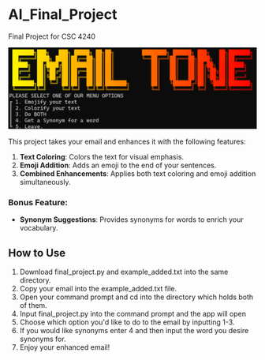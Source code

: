 # AI_Final_Project
Final Project for CSC 4240


![alt text](https://github.com/Caleb-Neal-Smith/AI_Final_Project/blob/main/Menu.png?raw=true)



This project takes your email and enhances it with the following features:

1. **Text Coloring**: Colors the text for visual emphasis.
2. **Emoji Addition**: Adds an emoji to the end of your sentences.
3. **Combined Enhancements**: Applies both text coloring and emoji addition simultaneously.

### Bonus Feature:
- **Synonym Suggestions**: Provides synonyms for words to enrich your vocabulary.

## How to Use
1. Download final_project.py and example_added.txt into the same directory.
2. Copy your email into the example_added.txt file.
3. Open your command prompt and cd into the directory which holds both of them.
4. Input final_project.py into the command prompt and the app will open
5. Choose which option you'd like to do to the email by inputting 1-3.
6. If you would like synonyms enter 4 and then input the word you desire synonyms for.
7. Enjoy your enhanced email!

